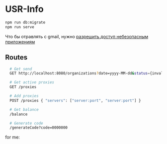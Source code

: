 # USR-Info

```bash
npm run db:migrate
npm run serve
```

Что бы отравлять с gmail, нужно [разрешить доступ небезопасным приложениям](https://myaccount.google.com/lesssecureapps)

## Routes

```bash
  # Get send
  GET http://localhost:8080/organizations?date=yyyy-MM-dd&status={invalid, unsuitable, suitable, send}

  # Get active proxies
  GET /proxies

  # Add proxies
  POST /proxies { "servers": ["server:port", "server:port"] }

  # Get balance
  /balance

  # Generate code
  /generateCode?code=0000000
```

for me: [](https://github.com/ThomWright/postgres-migrations)
